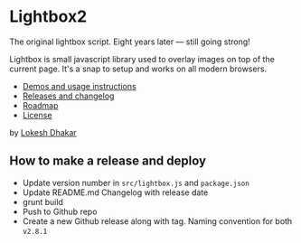 # Lightbox2

The original lightbox script. Eight years later — still going strong!

Lightbox is small javascript library used to overlay images on top of the current page. It's a snap to setup and works on all modern browsers.

- [Demos and usage instructions](http://lokeshdhakar.com/projects/lightbox2/)
- [Releases and changelog](https://github.com/lokesh/lightbox2/releases)
- [Roadmap](https://raw.githubusercontent.com/lokesh/lightbox2/master/ROADMAP.md)
- [License](https://raw.githubusercontent.com/lokesh/lightbox2/master/LICENSE)

by [Lokesh Dhakar](http://www.lokeshdhakar.com)


## How to make a release and deploy

- Update version number in `src/lightbox.js` and `package.json`
- Update README.md Changelog with release date
- grunt build
- Push to Github repo
- Create a new Github release along with tag. Naming convention for both ```v2.8.1```

